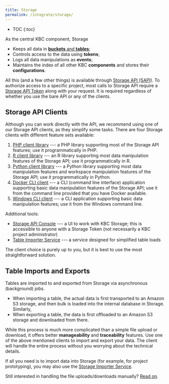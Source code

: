```yaml
---
title: Storage
permalink: /integrate/storage/
---
```


* TOC
{:toc}

As the central KBC component, Storage

- Keeps all data in [**buckets** and **tables**](https://help.keboola.com/storage/);
- Controls access to the data using **tokens**;
- Logs all data manipulations as **events**;
- Maintains the index of all other KBC **components** and stores their **configurations**.

All this (and a few other things) is available through [Storage API (SAPI)](https://keboola.docs.apiary.io/#).
To authorize access to a specific project, most calls to Storage API require
a [Storage API Token](https://help.keboola.com/storage/tokens/) along with your request.
It is required regardless of whether you use the bare API or any of the clients.

## Storage API Clients
Although you can work directly with the API, we recommend using one of our Storage API clients, as they simplify some tasks.
There are four Storage clients with different feature sets available:

1. [PHP client library](https://github.com/keboola/storage-api-php-client) --- a PHP library supporting most of the Storage API features;
use it programmatically in PHP.
2. [R client library](/integrate/storage/r-client/) --- an R library supporting most data manipulation features of the Storage API;
use it programmatically in R.
3. [Python client library](/integrate/storage/python-client/) --- a Python library supporting most data manipulation features and
workspace manipulation features of the Storage API; use it programmatically in Python.
4. [Docker CLI client](https://github.com/keboola/storage-api-cli) --- a CLI (command line interface) application supporting
basic data manipulation features of the Storage API; use it from the command line provided that you have Docker available.
5. [Windows CLI client](/integrate/storage/win-cli-client/) --- a CLI application supporting basic data manipulation features;
use it from the Windows command line.

Additional tools:

- [Storage API Console](https://storage-api-console.keboola.com/) --- a UI to work with KBC Storage;
this is accessible to anyone with a Storage Token (not necessarily a KBC project administrator)
- [Table Importer Service](/integrate/storage/api/importer/) --- a service designed for simplified table loads

The client choice is purely up to you, but it is best to use the most straightforward solution.

## Table Imports and Exports
Tables are imported to and exported from Storage via asynchronous (background) jobs.

- When importing a table, the actual data is first transported to an Amazon S3 storage,
and then bulk is loaded into the internal database in Storage. Similarly,
- When exporting a table, the data is first offloaded to an Amazon S3 storage and downloaded from there.

While this process is much more complicated than a simple file upload or download,
it offers better **manageability** and **traceability** features.
Use one of the above mentioned clients to import and export your data. The client will handle the entire process
without you worrying about the technical details.

If all you need is to import data into Storage (for example, for project prototyping), you may
also use the [Storage Importer Service](/integrate/storage/api/importer/).

Still interested in handling the file uploads/downloads manually?
[Read on](/integrate/storage/api/import-export/).
